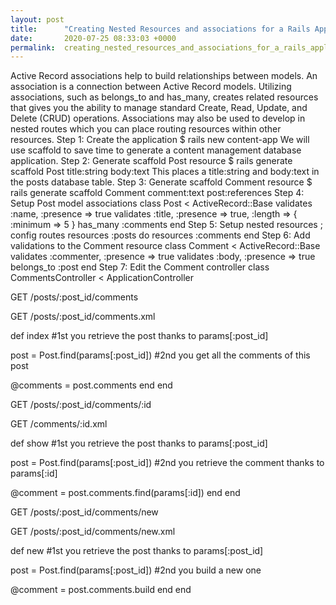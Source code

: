 ```yaml
---
layout: post
title:      "Creating Nested Resources and associations for a Rails Application"
date:       2020-07-25 08:33:03 +0000
permalink:  creating_nested_resources_and_associations_for_a_rails_application
---
```



Active Record associations help to build relationships between models. An association is a connection between Active Record models. Utilizing associations, such as belongs_to and has_many, creates related resources that gives you the ability to manage standard Create, Read, Update, and Delete (CRUD) operations. Associations may also be used to develop in nested routes which you can place routing resources within other resources.
Step 1:
Create the application
$ rails new content-app
We will use scaffold to save time to generate a content management database application.
Step 2:
Generate scaffold Post resource
$ rails generate scaffold Post title:string body:text
This places a title:string and body:text in the posts database table.
Step 3:
Generate scaffold Comment resource
$ rails generate scaffold Comment comment:text post:references
Step 4:
Setup Post model associations
class Post < ActiveRecord::Base
validates :name, :presence => true
validates :title, :presence => true, :length => { :minimum => 5 }
has_many :comments
end
Step 5:
Setup nested resources ; config routes
resources :posts do
resources :comments
end
Step 6:
Add validations to the Comment resource
class Comment < ActiveRecord::Base
validates :commenter, :presence => true
validates :body, :presence => true
belongs_to :post
end
Step 7:
Edit the Comment controller
class CommentsController < ApplicationController

GET /posts/:post_id/comments

GET /posts/:post_id/comments.xml

def index
#1st you retrieve the post thanks to params[:post_id]

post = Post.find(params[:post_id])
#2nd you get all the comments of this post

@comments = post.comments
end
end

GET /posts/:post_id/comments/:id

GET /comments/:id.xml

def show
#1st you retrieve the post thanks to params[:post_id]

post = Post.find(params[:post_id])
#2nd you retrieve the comment thanks to params[:id]

@comment = post.comments.find(params[:id])
end
end

GET /posts/:post_id/comments/new

GET /posts/:post_id/comments/new.xml

def new
#1st you retrieve the post thanks to params[:post_id]

post = Post.find(params[:post_id])
#2nd you build a new one

@comment = post.comments.build
end
end
